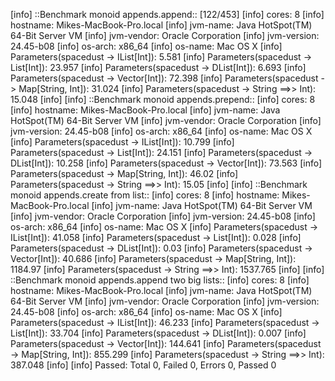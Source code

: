 [info] ::Benchmark monoid appends.append::                                                                                                                                                         [122/453]
[info] cores: 8
[info] hostname: Mikes-MacBook-Pro.local
[info] jvm-name: Java HotSpot(TM) 64-Bit Server VM
[info] jvm-vendor: Oracle Corporation
[info] jvm-version: 24.45-b08
[info] os-arch: x86_64
[info] os-name: Mac OS X
[info] Parameters(spacedust -> IList[Int]): 5.581
[info] Parameters(spacedust -> List[Int]): 23.957
[info] Parameters(spacedust -> DList[Int]): 6.693
[info] Parameters(spacedust -> Vector[Int]): 72.398
[info] Parameters(spacedust -> Map[String, Int]): 31.024
[info] Parameters(spacedust -> String ==>> Int): 15.048
[info] 
[info] ::Benchmark monoid appends.prepend::
[info] cores: 8
[info] hostname: Mikes-MacBook-Pro.local
[info] jvm-name: Java HotSpot(TM) 64-Bit Server VM
[info] jvm-vendor: Oracle Corporation
[info] jvm-version: 24.45-b08
[info] os-arch: x86_64
[info] os-name: Mac OS X
[info] Parameters(spacedust -> IList[Int]): 10.799
[info] Parameters(spacedust -> List[Int]): 24.151
[info] Parameters(spacedust -> DList[Int]): 10.258
[info] Parameters(spacedust -> Vector[Int]): 73.563
[info] Parameters(spacedust -> Map[String, Int]): 46.02
[info] Parameters(spacedust -> String ==>> Int): 15.05
[info] 
[info] ::Benchmark monoid appends.create from list::
[info] cores: 8
[info] hostname: Mikes-MacBook-Pro.local
[info] jvm-name: Java HotSpot(TM) 64-Bit Server VM
[info] jvm-vendor: Oracle Corporation
[info] jvm-version: 24.45-b08
[info] os-arch: x86_64
[info] os-name: Mac OS X
[info] Parameters(spacedust -> IList[Int]): 41.058
[info] Parameters(spacedust -> List[Int]): 0.028
[info] Parameters(spacedust -> DList[Int]): 0.03
[info] Parameters(spacedust -> Vector[Int]): 40.686
[info] Parameters(spacedust -> Map[String, Int]): 1184.97
[info] Parameters(spacedust -> String ==>> Int): 1537.765
[info] 
[info] ::Benchmark monoid appends.append two big lists::
[info] cores: 8
[info] hostname: Mikes-MacBook-Pro.local
[info] jvm-name: Java HotSpot(TM) 64-Bit Server VM
[info] jvm-vendor: Oracle Corporation
[info] jvm-version: 24.45-b08
[info] os-arch: x86_64
[info] os-name: Mac OS X
[info] Parameters(spacedust -> IList[Int]): 46.233
[info] Parameters(spacedust -> List[Int]): 33.704
[info] Parameters(spacedust -> DList[Int]): 0.007
[info] Parameters(spacedust -> Vector[Int]): 144.641
[info] Parameters(spacedust -> Map[String, Int]): 855.299
[info] Parameters(spacedust -> String ==>> Int): 387.048
[info] 
[info] Passed: Total 0, Failed 0, Errors 0, Passed 0
